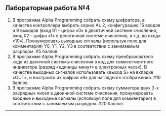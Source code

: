 ## Лабораторная работа №4 ##
1. В программе Alpha Programming собрать схему шифратора, в качестве контроллера выбрать серию AL 2, конфигурацию 15 входов и 9 выходов (вход 01 – цифра «0» в десятичной системе счисления, вход 02 – цифра «1» в десятичной системе счисления, и т.д. до входа «10»). Пронумеровать выходные сигналы (используя поле для комментария) Y0, Y1, Y2, Y3 в соответствии с занимаемым разрядом. #5 баллов
2. В программе Alpha Programming собрать схему преобразователя кода из двоичной системы счисления в код для семисегментного индикатора (разряд «единицы минут» в электронных часах). В качестве выходных сигналов использовать «выход S» на вкладке «OUT», и выстроить их цифрой «8» для наглядного отображения. #10 баллов
3. В программе Alpha Programming собрать схему сумматора двух 3-х разрядных чисел в двоичной системе счисления, пронумеровать входные и выходные сигналы (используя поле для комментария) в соответствии с занимаемым разрядом. #20 баллов

___
